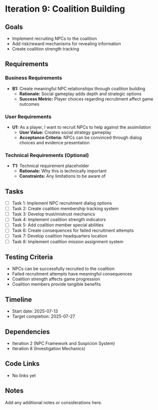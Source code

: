 # Iteration 9: Coalition Building

## Goals
- Implement recruiting NPCs to the coalition
- Add risk/reward mechanisms for revealing information
- Create coalition strength tracking

## Requirements

### Business Requirements
- **B1:** Create meaningful NPC relationships through coalition building
  - **Rationale:** Social gameplay adds depth and strategic options
  - **Success Metric:** Player choices regarding recruitment affect game outcomes

### User Requirements
- **U1:** As a player, I want to recruit NPCs to help against the assimilation
  - **User Value:** Creates social strategy gameplay
  - **Acceptance Criteria:** NPCs can be convinced through dialog choices and evidence presentation

### Technical Requirements (Optional)
- **T1:** Technical requirement placeholder
  - **Rationale:** Why this is technically important
  - **Constraints:** Any limitations to be aware of

## Tasks
- [ ] Task 1: Implement NPC recruitment dialog options
- [ ] Task 2: Create coalition membership tracking system
- [ ] Task 3: Develop trust/mistrust mechanics
- [ ] Task 4: Implement coalition strength indicators
- [ ] Task 5: Add coalition member special abilities
- [ ] Task 6: Create consequences for failed recruitment attempts
- [ ] Task 7: Develop coalition headquarters location
- [ ] Task 8: Implement coalition mission assignment system

## Testing Criteria
- NPCs can be successfully recruited to the coalition
- Failed recruitment attempts have meaningful consequences
- Coalition strength affects game progression
- Coalition members provide tangible benefits

## Timeline
- Start date: 2025-07-13
- Target completion: 2025-07-27

## Dependencies
- Iteration 2 (NPC Framework and Suspicion System)
- Iteration 8 (Investigation Mechanics)

## Code Links
- No links yet

## Notes
Add any additional notes or considerations here.